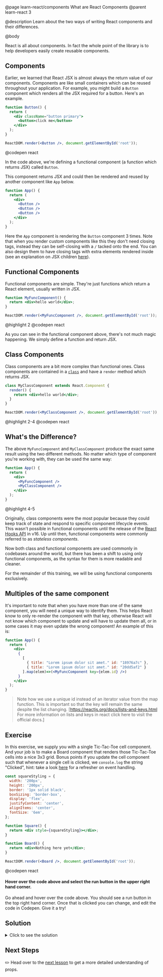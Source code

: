 @page learn-react/components What are React Components
@parent learn-react 3

@description Learn about the two ways of writing React components and their differences.

@body

React is all about components. In fact the whole point of the library is to help developers easily create reusable components.

## Components

Earlier, we learned that React JSX is almost always the return value of our components. Components are like small containers which can be reused throughout your application. For example, you might build a `Button` component which renders all the JSX required for a button. Here's an example.

```jsx
function Button() {
  return (
    <div className="button primary">
      <button>click me</button>
    </div>
  );
}

ReactDOM.render(<Button />, document.getElementById('root'));
```

@codepen react

In the code above, we're defining a functional component (a function which returns JSX) called `Button`.

This component returns JSX and could then be rendered and reused by another component like `App` below.

```jsx
function App() {
  return (
    <div>
      <Button />
      <Button />
      <Button />
    </div>
  );
}
```

Here the `App` component is rendering the `Button` component 3 times. Note that when you render custom components like this they don't need closing tags, instead they can be self-closing with a `/` tacked onto the end. You can also design them to have closing tags with extra elements rendered inside (see an explanation on JSX children [here](https://codeburst.io/a-quick-intro-to-reacts-props-children-cb3d2fce4891)).

## Functional Components

Functional components are simple. They're just functions which return a React element, usually written in JSX.

```jsx
function MyFuncComponent() {
  return <div>hello world</div>;
}

ReactDOM.render(<MyFuncComponent />, document.getElementById('root'));
```

@highlight 2
@codepen react

As you can see in the functional component above, there's not much magic happening. We simply define a function and return JSX.

## Class Components

Class components are a bit more complex than functional ones. Class components are contained in a [`class`](https://developer.mozilla.org/en-US/docs/Web/JavaScript/Reference/Classes) and have a `render` method which returns JSX.

```jsx
class MyClassComponent extends React.Component {
  render() {
    return <div>hello world</div>;
  }
}

ReactDOM.render(<MyClassComponent />, document.getElementById('root'));
```

@highlight 2-4
@codepen react

## What's the Difference?

The above `MyFuncComponent` and `MyClassComponent` produce the exact same result using the two different methods. No matter which type of component you're working with, they can be used the same way:

```jsx
function App() {
  return (
    <div>
      <MyFuncComponent />
      <MyClassComponent />
    </div>
  );
}
```
@highlight 4-5

Originally, class components were the most popular because they could keep track of state and respond to specific component lifecycle events. This wasn't possible in functional components until the release of the [React Hooks API](https://reactjs.org/docs/hooks-reference.html) in v16. Up until then, functional components were commonly referred to as _stateless components_.

Now both class and functional components are used commonly in codebases around the world, but there has been a shift to using only functional components, as the syntax for them is more readable and cleaner.

For the remainder of this training, we will be using functional components exclusively.

## Multiples of the same component

It's important to note that when you have more than one of the same component, you will need a unique way to identify them. This helps React know to only re-render the component with that key, otherwise React will not know which component to update and will have to update them all, or in some cases it may even update the wrong component!
An example of this is:
```jsx
function App() {
  return (
    <div>
      {
        [
          { title: "Lorem ipsum dolor sit amet." id: "18976a7c" },
          { title: "Lorem ipsum dolor sit amet." id: "20dd5af2" }
        ].map(elem)=>(<MyFuncComponent key={elem.id} />)
      }
    </div>
  );
}
```
>Note how we use a unique id instead of an iterator value from the map function. This is important so that the key will remain the same despite the list changing. [https://reactjs.org/docs/lists-and-keys.html For more information on lists and keys in react click here to visit the official docs.]

## Exercise

In this exercise, we supply you with a single Tic-Tac-Toe cell component. And your job is to make a Board component that renders those Tic-Tac-Toe cells into a nice 3x3 grid. Bonus points if you update the cell component such that whenever a single cell is clicked, we `console.log` the string "Clicked", hint: take a look [here](intro-to-jsx.html#event-handling) for a refresher on event handling.

```jsx
const squareStyling = {
  width: '200px',
  height: '200px',
  border: '1px solid black',
  boxSizing: 'border-box',
  display: 'flex',
  justifyContent: 'center',
  alignItems: 'center',
  fontSize: '6em',
};

function Square() {
  return <div style={squareStyling}></div>;
}

function Board() {
  return <div>Nothing here yet</div>;
}

ReactDOM.render(<Board />, document.getElementById('root'));
```

@codepen react

#### Hover over the code above and select the run button in the upper right hand corner.

Go ahead and hover over the code above. You should see a run button in the top right hand corner. Once that is clicked you can change, and edit the code in Codepen. Give it a try!

## Solution
<details>
<summary>
Click to see the solution
</summary>

```jsx
const squareStyling = {
  width: '200px',
  height: '200px',
  border: '1px solid black',
  boxSizing: 'border-box',
  display: 'flex',
  justifyContent: 'center',
  alignItems: 'center',
  fontSize: '6em',
};

function Square() {
  return (
    <div style={squareStyling} onClick={() => console.log('Clicked')}></div>
  );
}

function Board() {
  return (
    <div style={{ display: 'flex', width: '600px', flexWrap: 'wrap' }}>
      {[0, 1, 2, 3, 4, 5, 6, 7, 8].map((el) => (
        <Square key={el} />
      ))}
    </div>
  );
}

ReactDOM.render(<Board />, document.getElementById('root'));
```

@codepen react
@highlight 14, 20-24
</details>

## Next Steps

✏️ Head over to the [next lesson](props.html) to get a more detailed understanding of props.
